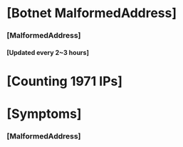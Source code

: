 # [Botnet MalformedAddress]
### [MalformedAddress]
#### [Updated every 2~3 hours]

# [Counting 1971 IPs]

# [Symptoms] 
###   [MalformedAddress]
